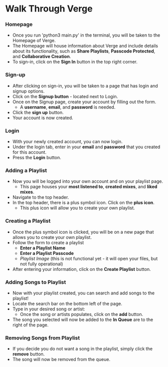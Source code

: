 # **Walk Through Verge** #

### **Homepage** ###
- Once you run 'python3 main.py' in the terminal, you will be taken to the Homepage of Verge. 
- The Homepage will house information about Verge and include details about its functionality, such as **Share Playlists**, **Passcode Protected**, and **Collaborative Creation**. 
- To sign-in, click on the **Sign In** button in the top right corner. 

### **Sign-up** ###
- After clicking on sign-in, you will be taken to a page that has login and signup options. 
- Click on the **Signup button** - located next to Login.
- Once on the Signup page, create your account by filling out the form. 
    - A **username**, **email**, and **password** is needed. 
- Click the **sign up** button. 
- Your account is now created. 

### **Login** ###
- With your newly created account, you can now login. 
- Under the login tab, enter in your **email** and **password** that you created for this account. 
- Press the **Login** button. 

### **Adding a Playlist** ###
- Now you will be logged into your own account and on your playlist page. 
    - This page houses your **most listened to**, **created mixes**, and **liked mixes**. 
- Navigate to the top header. 
- In the top header, there is a plus symbol icon. Click on the **plus icon**. 
    - This plus icon will allow you to create your own playlist. 

### **Creating a Playlist** ###
- Once the plus symbol icon is clicked, you will be on a new page that allows you to create your own playlist. 
- Follow the form to create a playlist
    - **Enter a Playlist Name**
    - **Enter a Playlist Passcode**
    - *Playlist Image* (this is not functional yet - it will open your files, but not fully operational)
- After entering your information, click on the **Create Playlist** button. 

### **Adding Songs to Playlist** ###
- Now with your playlist created, you can search and add songs to the playlist!
- Locate the search bar on the bottom left of the page. 
- Type in your desired song or artist:
    - Once the song or artists populates, click on the **add** button. 
- The song you selected will now be added to the **In Queue** are to the right of the page. 

### **Removing Songs from Playlist** ###
- If you decide you do not want a song in the playlist, simply click the **remove** button.
- The song will now be removed from the queue. 